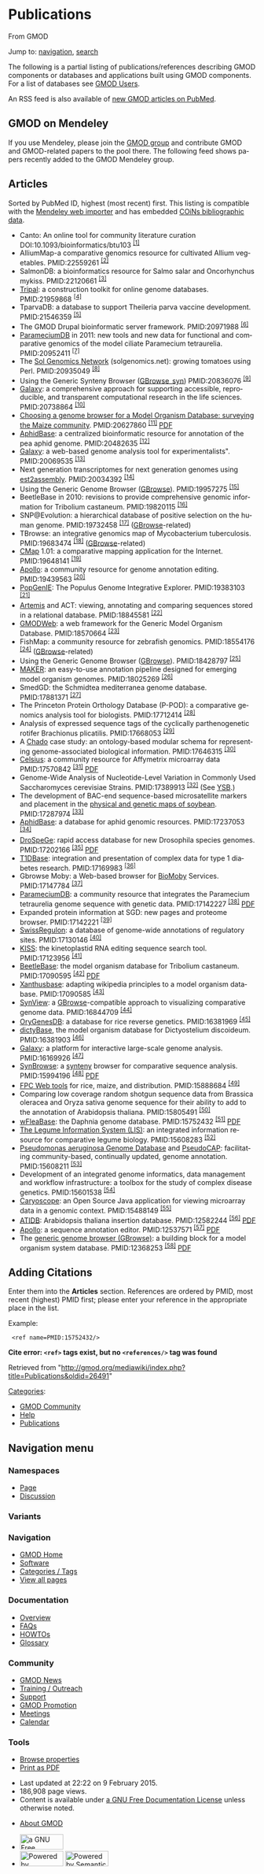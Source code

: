 <div id="mw-page-base" class="noprint">

</div>

<div id="mw-head-base" class="noprint">

</div>

<div id="content" class="mw-body" role="main">

<span id="top"></span>

<div id="mw-js-message" style="display:none;">

</div>



# <span dir="auto">Publications</span>

<div id="bodyContent">

<div id="siteSub">

From GMOD

</div>

<div id="contentSub">

</div>

<div id="jump-to-nav" class="mw-jump">

Jump to: [navigation](#mw-navigation), [search](#p-search)

</div>

<div id="mw-content-text" class="mw-content-ltr" lang="en" dir="ltr">

  
The following is a partial listing of publications/references describing
GMOD components or databases and applications built using GMOD
components. For a list of databases see [GMOD
Users](GMOD_Users "GMOD Users").

An RSS feed is also available of <a
href="http://eutils.ncbi.nlm.nih.gov/entrez/eutils/erss.cgi?rss_guid=1rYqyBTl7b-RGg0Z2VyJ3qxRyk9isw5zsgp2OSmpJNKSu0PoPh"
class="external text" rel="nofollow">new GMOD articles on PubMed</a>.

## <span id="GMOD_on_Mendeley" class="mw-headline">GMOD on Mendeley</span>

If you use Mendeley, please join the <a
href="http://www.mendeley.com/groups/2472261/generic-model-organism-database-gmod-project/"
class="external text" rel="nofollow">GMOD group</a> and contribute GMOD
and GMOD-related papers to the pool there. The following feed shows
papers recently added to the GMOD Mendeley group.

## <span id="Articles" class="mw-headline">Articles</span>

Sorted by PubMed ID, highest (most recent) first. This listing is
compatible with the
<a href="http://www.mendeley.com" class="external text"
rel="nofollow">Mendeley web importer</a> and has embedded
<a href="http://en.wikipedia.org/wiki/COinS" class="external text"
rel="nofollow">COiNs bibliographic data</a>.

- Canto: An online tool for community literature curation
  DOI:10.1093/bioinformatics/btu103
  <sup>[\[1\]](#cite_note-DOI:10.1093.2Fbioinformatics.2Fbtu103-1)</sup>
- AlliumMap-a comparative genomics resource for cultivated Allium
  vegetables. <span class="Z3988"
  title="ctx_ver=Z39.88-2004&amp;rft_val_fmt=info%3Aofi%2Ffmt%3Akev%3Amtx%3Ajournal&amp;rfr_id=info%3Asid%2Focoins.info%3Agenerator&amp;rft.genre=article&amp;rft_id=info%3Apmid%2F22559261">PMID:22559261</span>
  <sup>[\[2\]](#cite_note-PMID:22559261-2)</sup>
- SalmonDB: a bioinformatics resource for Salmo salar and Oncorhynchus
  mykiss. <span class="Z3988"
  title="ctx_ver=Z39.88-2004&amp;rft_val_fmt=info%3Aofi%2Ffmt%3Akev%3Amtx%3Ajournal&amp;rfr_id=info%3Asid%2Focoins.info%3Agenerator&amp;rft.genre=article&amp;rft_id=info%3Apmid%2F22120661">PMID:22120661</span>
  <sup>[\[3\]](#cite_note-PMID:22120661-3)</sup>
- [Tripal](Tripal.1 "Tripal"): a construction toolkit for online genome
  databases. <span class="Z3988"
  title="ctx_ver=Z39.88-2004&amp;rft_val_fmt=info%3Aofi%2Ffmt%3Akev%3Amtx%3Ajournal&amp;rfr_id=info%3Asid%2Focoins.info%3Agenerator&amp;rft.genre=article&amp;rft_id=info%3Apmid%2F21959868">PMID:21959868</span>
  <sup>[\[4\]](#cite_note-PMID:21959868-4)</sup>
- TparvaDB: a database to support Theileria parva vaccine development.
  <span class="Z3988"
  title="ctx_ver=Z39.88-2004&amp;rft_val_fmt=info%3Aofi%2Ffmt%3Akev%3Amtx%3Ajournal&amp;rfr_id=info%3Asid%2Focoins.info%3Agenerator&amp;rft.genre=article&amp;rft_id=info%3Apmid%2F21546359">PMID:21546359</span>
  <sup>[\[5\]](#cite_note-PMID:21546359-5)</sup>
- The GMOD Drupal bioinformatic server framework. <span class="Z3988"
  title="ctx_ver=Z39.88-2004&amp;rft_val_fmt=info%3Aofi%2Ffmt%3Akev%3Amtx%3Ajournal&amp;rfr_id=info%3Asid%2Focoins.info%3Agenerator&amp;rft.genre=article&amp;rft_id=info%3Apmid%2F20971988">PMID:20971988</span>
  <sup>[\[6\]](#cite_note-PMID:20971988-6)</sup>
- [ParameciumDB](ParameciumDB "ParameciumDB") in 2011: new tools and new
  data for functional and comparative genomics of the model ciliate
  Paramecium tetraurelia. <span class="Z3988"
  title="ctx_ver=Z39.88-2004&amp;rft_val_fmt=info%3Aofi%2Ffmt%3Akev%3Amtx%3Ajournal&amp;rfr_id=info%3Asid%2Focoins.info%3Agenerator&amp;rft.genre=article&amp;rft_id=info%3Apmid%2F20952411">PMID:20952411</span>
  <sup>[\[7\]](#cite_note-PMID:20952411-7)</sup>
- The <a href="http://solgenomics.net" class="external text"
  rel="nofollow">Sol Genomics Network</a> (solgenomics.net): growing
  tomatoes using Perl. <span class="Z3988"
  title="ctx_ver=Z39.88-2004&amp;rft_val_fmt=info%3Aofi%2Ffmt%3Akev%3Amtx%3Ajournal&amp;rfr_id=info%3Asid%2Focoins.info%3Agenerator&amp;rft.genre=article&amp;rft_id=info%3Apmid%2F20935049">PMID:20935049</span>
  <sup>[\[8\]](#cite_note-PMID:20935049-8)</sup>
- Using the Generic Synteny Browser
  ([GBrowse_syn](GBrowse_syn.1 "GBrowse syn")) <span class="Z3988"
  title="ctx_ver=Z39.88-2004&amp;rft_val_fmt=info%3Aofi%2Ffmt%3Akev%3Amtx%3Ajournal&amp;rfr_id=info%3Asid%2Focoins.info%3Agenerator&amp;rft.genre=article&amp;rft_id=info%3Apmid%2F20836076">PMID:20836076</span>
  <sup>[\[9\]](#cite_note-PMID:20836076-9)</sup>
- [Galaxy](Galaxy.1 "Galaxy"): a comprehensive approach for supporting
  accessible, reproducible, and transparent computational research in
  the life sciences. <span class="Z3988"
  title="ctx_ver=Z39.88-2004&amp;rft_val_fmt=info%3Aofi%2Ffmt%3Akev%3Amtx%3Ajournal&amp;rfr_id=info%3Asid%2Focoins.info%3Agenerator&amp;rft.genre=article&amp;rft_id=info%3Apmid%2F20738864">PMID:20738864</span>
  <sup>[\[10\]](#cite_note-PMID:20738864-10)</sup>
- <a href="http://database.oxfordjournals.org/cgi/content/abstract/baq007"
  class="external text" rel="nofollow">Choosing a genome browser for a
  Model Organism Database: surveying the Maize community</a>.
  <span class="Z3988"
  title="ctx_ver=Z39.88-2004&amp;rft_val_fmt=info%3Aofi%2Ffmt%3Akev%3Amtx%3Ajournal&amp;rfr_id=info%3Asid%2Focoins.info%3Agenerator&amp;rft.genre=article&amp;rft_id=info%3Apmid%2F20627860">PMID:20627860</span>
  <sup>[\[11\]](#cite_note-PMID:20627860-11)</sup>
  <a href="../mediawiki/images/5/50/ChoosingAGenomeBrowser.pdf"
  class="internal" title="ChoosingAGenomeBrowser.pdf">PDF</a>
- <a href="http://www.aphidbase.com/" class="external text"
  rel="nofollow">AphidBase</a>: a centralized bioinformatic resource for
  annotation of the pea aphid genome. <span class="Z3988"
  title="ctx_ver=Z39.88-2004&amp;rft_val_fmt=info%3Aofi%2Ffmt%3Akev%3Amtx%3Ajournal&amp;rfr_id=info%3Asid%2Focoins.info%3Agenerator&amp;rft.genre=article&amp;rft_id=info%3Apmid%2F20482635">PMID:20482635</span>
  <sup>[\[12\]](#cite_note-PMID:20482635-12)</sup>
- [Galaxy](Galaxy.1 "Galaxy"): a web-based genome analysis tool for
  experimentalists". <span class="Z3988"
  title="ctx_ver=Z39.88-2004&amp;rft_val_fmt=info%3Aofi%2Ffmt%3Akev%3Amtx%3Ajournal&amp;rfr_id=info%3Asid%2Focoins.info%3Agenerator&amp;rft.genre=article&amp;rft_id=info%3Apmid%2F20069535">PMID:20069535</span>
  <sup>[\[13\]](#cite_note-PMID:20069535-13)</sup>
- Next generation transcriptomes for next generation genomes using
  [est2assembly](Est2assembly "Est2assembly"). <span class="Z3988"
  title="ctx_ver=Z39.88-2004&amp;rft_val_fmt=info%3Aofi%2Ffmt%3Akev%3Amtx%3Ajournal&amp;rfr_id=info%3Asid%2Focoins.info%3Agenerator&amp;rft.genre=article&amp;rft_id=info%3Apmid%2F20034392">PMID:20034392</span>
  <sup>[\[14\]](#cite_note-PMID:20034392-14)</sup>
- Using the Generic Genome Browser ([GBrowse](GBrowse.1 "GBrowse")).
  <span class="Z3988"
  title="ctx_ver=Z39.88-2004&amp;rft_val_fmt=info%3Aofi%2Ffmt%3Akev%3Amtx%3Ajournal&amp;rfr_id=info%3Asid%2Focoins.info%3Agenerator&amp;rft.genre=article&amp;rft_id=info%3Apmid%2F19957275">PMID:19957275</span>
  <sup>[\[15\]](#cite_note-PMID:19957275-15)</sup>
- BeetleBase in 2010: revisions to provide comprehensive genomic
  information for Tribolium castaneum. <span class="Z3988"
  title="ctx_ver=Z39.88-2004&amp;rft_val_fmt=info%3Aofi%2Ffmt%3Akev%3Amtx%3Ajournal&amp;rfr_id=info%3Asid%2Focoins.info%3Agenerator&amp;rft.genre=article&amp;rft_id=info%3Apmid%2F19820115">PMID:19820115</span>
  <sup>[\[16\]](#cite_note-PMID:19820115-16)</sup>
- SNP@Evolution: a hierarchical database of positive selection on the
  human genome. <span class="Z3988"
  title="ctx_ver=Z39.88-2004&amp;rft_val_fmt=info%3Aofi%2Ffmt%3Akev%3Amtx%3Ajournal&amp;rfr_id=info%3Asid%2Focoins.info%3Agenerator&amp;rft.genre=article&amp;rft_id=info%3Apmid%2F19732458">PMID:19732458</span>
  <sup>[\[17\]](#cite_note-PMID:19732458-17)</sup>
  ([GBrowse](GBrowse.1 "GBrowse")-related)
- TBrowse: an integrative genomics map of Mycobacterium tuberculosis.
  <span class="Z3988"
  title="ctx_ver=Z39.88-2004&amp;rft_val_fmt=info%3Aofi%2Ffmt%3Akev%3Amtx%3Ajournal&amp;rfr_id=info%3Asid%2Focoins.info%3Agenerator&amp;rft.genre=article&amp;rft_id=info%3Apmid%2F19683474">PMID:19683474</span>
  <sup>[\[18\]](#cite_note-PMID:19683474-18)</sup>
  ([GBrowse](GBrowse.1 "GBrowse")-related)
- [CMap](CMap.1 "CMap") 1.01: a comparative mapping application for the
  Internet. <span class="Z3988"
  title="ctx_ver=Z39.88-2004&amp;rft_val_fmt=info%3Aofi%2Ffmt%3Akev%3Amtx%3Ajournal&amp;rfr_id=info%3Asid%2Focoins.info%3Agenerator&amp;rft.genre=article&amp;rft_id=info%3Apmid%2F19648141">PMID:19648141</span>
  <sup>[\[19\]](#cite_note-PMID:19648141-19)</sup>
- [Apollo](Apollo.1 "Apollo"): a community resource for genome
  annotation editing. <span class="Z3988"
  title="ctx_ver=Z39.88-2004&amp;rft_val_fmt=info%3Aofi%2Ffmt%3Akev%3Amtx%3Ajournal&amp;rfr_id=info%3Asid%2Focoins.info%3Agenerator&amp;rft.genre=article&amp;rft_id=info%3Apmid%2F19439563">PMID:19439563</span>
  <sup>[\[20\]](#cite_note-PMID:19439563-20)</sup>
- <a href="http://www.popgenie.org/" class="external text"
  rel="nofollow">PopGenIE</a>: The Populus Genome Integrative Explorer.
  <span class="Z3988"
  title="ctx_ver=Z39.88-2004&amp;rft_val_fmt=info%3Aofi%2Ffmt%3Akev%3Amtx%3Ajournal&amp;rfr_id=info%3Asid%2Focoins.info%3Agenerator&amp;rft.genre=article&amp;rft_id=info%3Apmid%2F19383103">PMID:19383103</span>
  <sup>[\[21\]](#cite_note-PMID:19383103-21)</sup>
- [Artemis](Artemis "Artemis") and ACT: viewing, annotating and
  comparing sequences stored in a relational database.
  <span class="Z3988"
  title="ctx_ver=Z39.88-2004&amp;rft_val_fmt=info%3Aofi%2Ffmt%3Akev%3Amtx%3Ajournal&amp;rfr_id=info%3Asid%2Focoins.info%3Agenerator&amp;rft.genre=article&amp;rft_id=info%3Apmid%2F18845581">PMID:18845581</span>
  <sup>[\[22\]](#cite_note-PMID:18845581-22)</sup>
- [GMODWeb](GMODWeb "GMODWeb"): a web framework for the Generic Model
  Organism Database. <span class="Z3988"
  title="ctx_ver=Z39.88-2004&amp;rft_val_fmt=info%3Aofi%2Ffmt%3Akev%3Amtx%3Ajournal&amp;rfr_id=info%3Asid%2Focoins.info%3Agenerator&amp;rft.genre=article&amp;rft_id=info%3Apmid%2F18570664">PMID:18570664</span>
  <sup>[\[23\]](#cite_note-PMID:18570664-23)</sup>
- FishMap: a community resource for zebrafish genomics.
  <span class="Z3988"
  title="ctx_ver=Z39.88-2004&amp;rft_val_fmt=info%3Aofi%2Ffmt%3Akev%3Amtx%3Ajournal&amp;rfr_id=info%3Asid%2Focoins.info%3Agenerator&amp;rft.genre=article&amp;rft_id=info%3Apmid%2F18554176">PMID:18554176</span>
  <sup>[\[24\]](#cite_note-PMID:18554176-24)</sup>
  ([GBrowse](GBrowse.1 "GBrowse")-related)
- Using the Generic Genome Browser ([GBrowse](GBrowse.1 "GBrowse")).
  <span class="Z3988"
  title="ctx_ver=Z39.88-2004&amp;rft_val_fmt=info%3Aofi%2Ffmt%3Akev%3Amtx%3Ajournal&amp;rfr_id=info%3Asid%2Focoins.info%3Agenerator&amp;rft.genre=article&amp;rft_id=info%3Apmid%2F18428797">PMID:18428797</span>
  <sup>[\[25\]](#cite_note-PMID:18428797-25)</sup>
- [MAKER](MAKER.1 "MAKER"): an easy-to-use annotation pipeline designed
  for emerging model organism genomes. <span class="Z3988"
  title="ctx_ver=Z39.88-2004&amp;rft_val_fmt=info%3Aofi%2Ffmt%3Akev%3Amtx%3Ajournal&amp;rfr_id=info%3Asid%2Focoins.info%3Agenerator&amp;rft.genre=article&amp;rft_id=info%3Apmid%2F18025269">PMID:18025269</span>
  <sup>[\[26\]](#cite_note-PMID:18025269-26)</sup>
- SmedGD: the Schmidtea mediterranea genome database.
  <span class="Z3988"
  title="ctx_ver=Z39.88-2004&amp;rft_val_fmt=info%3Aofi%2Ffmt%3Akev%3Amtx%3Ajournal&amp;rfr_id=info%3Asid%2Focoins.info%3Agenerator&amp;rft.genre=article&amp;rft_id=info%3Apmid%2F17881371">PMID:17881371</span>
  <sup>[\[27\]](#cite_note-PMID:17881371-27)</sup>
- The Princeton Protein Orthology Database (P-POD): a comparative
  genomics analysis tool for biologists. <span class="Z3988"
  title="ctx_ver=Z39.88-2004&amp;rft_val_fmt=info%3Aofi%2Ffmt%3Akev%3Amtx%3Ajournal&amp;rfr_id=info%3Asid%2Focoins.info%3Agenerator&amp;rft.genre=article&amp;rft_id=info%3Apmid%2F17712414">PMID:17712414</span>
  <sup>[\[28\]](#cite_note-PMID:17712414-28)</sup>
- Analysis of expressed sequence tags of the cyclically parthenogenetic
  rotifer Brachionus plicatilis. <span class="Z3988"
  title="ctx_ver=Z39.88-2004&amp;rft_val_fmt=info%3Aofi%2Ffmt%3Akev%3Amtx%3Ajournal&amp;rfr_id=info%3Asid%2Focoins.info%3Agenerator&amp;rft.genre=article&amp;rft_id=info%3Apmid%2F17668053">PMID:17668053</span>
  <sup>[\[29\]](#cite_note-PMID:17668053-29)</sup>
- A <a href="Chado" class="mw-redirect" title="Chado">Chado</a> case
  study: an ontology-based modular schema for representing
  genome-associated biological information. <span class="Z3988"
  title="ctx_ver=Z39.88-2004&amp;rft_val_fmt=info%3Aofi%2Ffmt%3Akev%3Amtx%3Ajournal&amp;rfr_id=info%3Asid%2Focoins.info%3Agenerator&amp;rft.genre=article&amp;rft_id=info%3Apmid%2F17646315">PMID:17646315</span>
  <sup>[\[30\]](#cite_note-PMID:17646315-30)</sup>
- <a href="http://celsius.genomics.ctrl.ucla.edu/" class="external text"
  rel="nofollow">Celsius</a>: a community resource for Affymetrix
  microarray data <span class="Z3988"
  title="ctx_ver=Z39.88-2004&amp;rft_val_fmt=info%3Aofi%2Ffmt%3Akev%3Amtx%3Ajournal&amp;rfr_id=info%3Asid%2Focoins.info%3Agenerator&amp;rft.genre=article&amp;rft_id=info%3Apmid%2F17570842">PMID:17570842</span>
  <sup>[\[31\]](#cite_note-PMID:17570842-31)</sup>
  <a href="../mediawiki/images/d/df/Gb-2007-8-6-r112.pdf" class="internal"
  title="Gb-2007-8-6-r112.pdf">PDF</a>
- Genome-Wide Analysis of Nucleotide-Level Variation in Commonly Used
  Saccharomyces cerevisiae Strains. <span class="Z3988"
  title="ctx_ver=Z39.88-2004&amp;rft_val_fmt=info%3Aofi%2Ffmt%3Akev%3Amtx%3Ajournal&amp;rfr_id=info%3Asid%2Focoins.info%3Agenerator&amp;rft.genre=article&amp;rft_id=info%3Apmid%2F17389913">PMID:17389913</span>
  <sup>[\[32\]](#cite_note-PMID:17389913-32)</sup> (See <a
  href="http://gbrowse.princeton.edu/cgi-bin/gbrowse/yeast_strains_snps/"
  class="external text" rel="nofollow">YSB</a>.)
- The development of BAC-end sequence-based microsatellite markers and
  placement in the
  <a href="http://soybeangenome.siu.edu/" class="external text"
  rel="nofollow">physical and genetic maps of soybean</a>.
  <span class="Z3988"
  title="ctx_ver=Z39.88-2004&amp;rft_val_fmt=info%3Aofi%2Ffmt%3Akev%3Amtx%3Ajournal&amp;rfr_id=info%3Asid%2Focoins.info%3Agenerator&amp;rft.genre=article&amp;rft_id=info%3Apmid%2F17287974">PMID:17287974</span>
  <sup>[\[33\]](#cite_note-PMID:17287974-33)</sup>
- <a href="http://www.aphidbase.com/" class="external text"
  rel="nofollow">AphidBase</a>: a database for aphid genomic resources.
  <span class="Z3988"
  title="ctx_ver=Z39.88-2004&amp;rft_val_fmt=info%3Aofi%2Ffmt%3Akev%3Amtx%3Ajournal&amp;rfr_id=info%3Asid%2Focoins.info%3Agenerator&amp;rft.genre=article&amp;rft_id=info%3Apmid%2F17237053">PMID:17237053</span>
  <sup>[\[34\]](#cite_note-PMID:17237053-34)</sup>
- <a href="http://insects.eugenes.org/DroSpeGe/" class="external text"
  rel="nofollow">DroSpeGe</a>: rapid access database for new Drosophila
  species genomes. <span class="Z3988"
  title="ctx_ver=Z39.88-2004&amp;rft_val_fmt=info%3Aofi%2Ffmt%3Akev%3Amtx%3Ajournal&amp;rfr_id=info%3Asid%2Focoins.info%3Agenerator&amp;rft.genre=article&amp;rft_id=info%3Apmid%2F17202166">PMID:17202166</span>
  <sup>[\[35\]](#cite_note-PMID:17202166-35)</sup>
  <a href="../mediawiki/images/b/b1/D480.pdf" class="internal"
  title="D480.pdf">PDF</a>
- <a href="http://t1dbase.org" class="external text"
  rel="nofollow">T1DBase</a>: integration and presentation of complex
  data for type 1 diabetes research. <span class="Z3988"
  title="ctx_ver=Z39.88-2004&amp;rft_val_fmt=info%3Aofi%2Ffmt%3Akev%3Amtx%3Ajournal&amp;rfr_id=info%3Asid%2Focoins.info%3Agenerator&amp;rft.genre=article&amp;rft_id=info%3Apmid%2F17169983">PMID:17169983</span>
  <sup>[\[36\]](#cite_note-PMID:17169983-36)</sup>
- Gbrowse Moby: a Web-based browser for
  <a href="http://biomoby.open-bio.org/" class="external text"
  rel="nofollow">BioMoby</a> Services. <span class="Z3988"
  title="ctx_ver=Z39.88-2004&amp;rft_val_fmt=info%3Aofi%2Ffmt%3Akev%3Amtx%3Ajournal&amp;rfr_id=info%3Asid%2Focoins.info%3Agenerator&amp;rft.genre=article&amp;rft_id=info%3Apmid%2F17147784">PMID:17147784</span>
  <sup>[\[37\]](#cite_note-PMID:17147784-37)</sup>
- [ParameciumDB](ParameciumDB "ParameciumDB"): a community resource that
  integrates the Paramecium tetraurelia genome sequence with genetic
  data. <span class="Z3988"
  title="ctx_ver=Z39.88-2004&amp;rft_val_fmt=info%3Aofi%2Ffmt%3Akev%3Amtx%3Ajournal&amp;rfr_id=info%3Asid%2Focoins.info%3Agenerator&amp;rft.genre=article&amp;rft_id=info%3Apmid%2F17142227">PMID:17142227</span>
  <sup>[\[38\]](#cite_note-PMID:17142227-38)</sup>
  <a href="../mediawiki/images/a/a8/Gkl777.pdf" class="internal"
  title="Gkl777.pdf">PDF</a>
- Expanded protein information at SGD: new pages and proteome browser.
  <span class="Z3988"
  title="ctx_ver=Z39.88-2004&amp;rft_val_fmt=info%3Aofi%2Ffmt%3Akev%3Amtx%3Ajournal&amp;rfr_id=info%3Asid%2Focoins.info%3Agenerator&amp;rft.genre=article&amp;rft_id=info%3Apmid%2F17142221">PMID:17142221</span>
  <sup>[\[39\]](#cite_note-PMID:17142221-39)</sup>
- <a href="http://www.swissregulon.unibas.ch/" class="external text"
  rel="nofollow">SwissRegulon</a>: a database of genome-wide annotations
  of regulatory sites. <span class="Z3988"
  title="ctx_ver=Z39.88-2004&amp;rft_val_fmt=info%3Aofi%2Ffmt%3Akev%3Amtx%3Ajournal&amp;rfr_id=info%3Asid%2Focoins.info%3Agenerator&amp;rft.genre=article&amp;rft_id=info%3Apmid%2F17130146">PMID:17130146</span>
  <sup>[\[40\]](#cite_note-PMID:17130146-40)</sup>
- <a href="http://rna.bmb.uga.edu/kiss/" class="external text"
  rel="nofollow">KISS</a>: the kinetoplastid RNA editing sequence search
  tool. <span class="Z3988"
  title="ctx_ver=Z39.88-2004&amp;rft_val_fmt=info%3Aofi%2Ffmt%3Akev%3Amtx%3Ajournal&amp;rfr_id=info%3Asid%2Focoins.info%3Agenerator&amp;rft.genre=article&amp;rft_id=info%3Apmid%2F17123956">PMID:17123956</span>
  <sup>[\[41\]](#cite_note-PMID:17123956-41)</sup>
- <a href="http://bioinformatics.ksu.edu/BeetleBase/"
  class="external text" rel="nofollow">BeetleBase</a>: the model
  organism database for Tribolium castaneum. <span class="Z3988"
  title="ctx_ver=Z39.88-2004&amp;rft_val_fmt=info%3Aofi%2Ffmt%3Akev%3Amtx%3Ajournal&amp;rfr_id=info%3Asid%2Focoins.info%3Agenerator&amp;rft.genre=article&amp;rft_id=info%3Apmid%2F17090595">PMID:17090595</span>
  <sup>[\[42\]](#cite_note-PMID:17090595-42)</sup>
  <a href="../mediawiki/images/b/b3/Gkl776.pdf" class="internal"
  title="Gkl776.pdf">PDF</a>
- <a href="http://xanthusbase.org/" class="external text"
  rel="nofollow">Xanthusbase</a>: adapting wikipedia principles to a
  model organism database. <span class="Z3988"
  title="ctx_ver=Z39.88-2004&amp;rft_val_fmt=info%3Aofi%2Ffmt%3Akev%3Amtx%3Ajournal&amp;rfr_id=info%3Asid%2Focoins.info%3Agenerator&amp;rft.genre=article&amp;rft_id=info%3Apmid%2F17090585">PMID:17090585</span>
  <sup>[\[43\]](#cite_note-PMID:17090585-43)</sup>
- [SynView](SynView "SynView"): a
  [GBrowse](GBrowse.1 "GBrowse")-compatible approach to visualizing
  comparative genome data. <span class="Z3988"
  title="ctx_ver=Z39.88-2004&amp;rft_val_fmt=info%3Aofi%2Ffmt%3Akev%3Amtx%3Ajournal&amp;rfr_id=info%3Asid%2Focoins.info%3Agenerator&amp;rft.genre=article&amp;rft_id=info%3Apmid%2F16844709">PMID:16844709</span>
  <sup>[\[44\]](#cite_note-PMID:16844709-44)</sup>
- <a href="http://orygenesdb.cirad.fr/" class="external text"
  rel="nofollow">OryGenesDB</a>: a database for rice reverse genetics.
  <span class="Z3988"
  title="ctx_ver=Z39.88-2004&amp;rft_val_fmt=info%3Aofi%2Ffmt%3Akev%3Amtx%3Ajournal&amp;rfr_id=info%3Asid%2Focoins.info%3Agenerator&amp;rft.genre=article&amp;rft_id=info%3Apmid%2F16381969">PMID:16381969</span>
  <sup>[\[45\]](#cite_note-PMID:16381969-45)</sup>
- <a href="http://dictybase.org" class="external text"
  rel="nofollow">dictyBase</a>, the model organism database for
  Dictyostelium discoideum. <span class="Z3988"
  title="ctx_ver=Z39.88-2004&amp;rft_val_fmt=info%3Aofi%2Ffmt%3Akev%3Amtx%3Ajournal&amp;rfr_id=info%3Asid%2Focoins.info%3Agenerator&amp;rft.genre=article&amp;rft_id=info%3Apmid%2F16381903">PMID:16381903</span>
  <sup>[\[46\]](#cite_note-PMID:16381903-46)</sup>
- [Galaxy](Galaxy.1 "Galaxy"): a platform for interactive large-scale
  genome analysis. <span class="Z3988"
  title="ctx_ver=Z39.88-2004&amp;rft_val_fmt=info%3Aofi%2Ffmt%3Akev%3Amtx%3Ajournal&amp;rfr_id=info%3Asid%2Focoins.info%3Agenerator&amp;rft.genre=article&amp;rft_id=info%3Apmid%2F16169926">PMID:16169926</span>
  <sup>[\[47\]](#cite_note-PMID:16169926-47)</sup>
- [SynBrowse](SynBrowse "SynBrowse"): a
  <a href="Synteny" class="mw-redirect" title="Synteny">synteny</a>
  browser for comparative sequence analysis. <span class="Z3988"
  title="ctx_ver=Z39.88-2004&amp;rft_val_fmt=info%3Aofi%2Ffmt%3Akev%3Amtx%3Ajournal&amp;rfr_id=info%3Asid%2Focoins.info%3Agenerator&amp;rft.genre=article&amp;rft_id=info%3Apmid%2F15994196">PMID:15994196</span>
  <sup>[\[48\]](#cite_note-PMID:15994196-48)</sup>
  <a href="../mediawiki/images/2/23/3461.pdf" class="internal"
  title="3461.pdf">PDF</a>
- <a href="http://www.genome.arizona.edu/" class="external text"
  rel="nofollow">FPC Web tools</a> for rice, maize, and distribution.
  <span class="Z3988"
  title="ctx_ver=Z39.88-2004&amp;rft_val_fmt=info%3Aofi%2Ffmt%3Akev%3Amtx%3Ajournal&amp;rfr_id=info%3Asid%2Focoins.info%3Agenerator&amp;rft.genre=article&amp;rft_id=info%3Apmid%2F15888684">PMID:15888684</span>
  <sup>[\[49\]](#cite_note-PMID:15888684-49)</sup>
- Comparing low coverage random shotgun sequence data from Brassica
  oleracea and Oryza sativa genome sequence for their ability to add to
  the annotation of Arabidopsis thaliana. <span class="Z3988"
  title="ctx_ver=Z39.88-2004&amp;rft_val_fmt=info%3Aofi%2Ffmt%3Akev%3Amtx%3Ajournal&amp;rfr_id=info%3Asid%2Focoins.info%3Agenerator&amp;rft.genre=article&amp;rft_id=info%3Apmid%2F15805491">PMID:15805491</span>
  <sup>[\[50\]](#cite_note-PMID:15805491-50)</sup>
- <a href="http://wfleabase.org/" class="external text"
  rel="nofollow">wFleaBase</a>: the Daphnia genome database.
  <span class="Z3988"
  title="ctx_ver=Z39.88-2004&amp;rft_val_fmt=info%3Aofi%2Ffmt%3Akev%3Amtx%3Ajournal&amp;rfr_id=info%3Asid%2Focoins.info%3Agenerator&amp;rft.genre=article&amp;rft_id=info%3Apmid%2F15752432">PMID:15752432</span>
  <sup>[\[51\]](#cite_note-PMID:15752432-51)</sup>
  <a href="../mediawiki/images/5/5e/1471-2105-6-45.pdf" class="internal"
  title="1471-2105-6-45.pdf">PDF</a>
- <a href="http://www.comparative-legumes.org/" class="external text"
  rel="nofollow">The Legume Information System (LIS)</a>: an integrated
  information resource for comparative legume biology.
  <span class="Z3988"
  title="ctx_ver=Z39.88-2004&amp;rft_val_fmt=info%3Aofi%2Ffmt%3Akev%3Amtx%3Ajournal&amp;rfr_id=info%3Asid%2Focoins.info%3Agenerator&amp;rft.genre=article&amp;rft_id=info%3Apmid%2F15608283">PMID:15608283</span>
  <sup>[\[52\]](#cite_note-PMID:15608283-52)</sup>
- <a href="http://www.pseudomonas.com/" class="external text"
  rel="nofollow">Pseudomonas aeruginosa Genome Database</a> and
  <a href="http://www.cmdr.ubc.ca/bobh/PAAP.html" class="external text"
  rel="nofollow">PseudoCAP</a>: facilitating community-based,
  continually updated, genome annotation. <span class="Z3988"
  title="ctx_ver=Z39.88-2004&amp;rft_val_fmt=info%3Aofi%2Ffmt%3Akev%3Amtx%3Ajournal&amp;rfr_id=info%3Asid%2Focoins.info%3Agenerator&amp;rft.genre=article&amp;rft_id=info%3Apmid%2F15608211">PMID:15608211</span>
  <sup>[\[53\]](#cite_note-PMID:15608211-53)</sup>
- Development of an integrated genome informatics, data management and
  workflow infrastructure: a toolbox for the study of complex disease
  genetics. <span class="Z3988"
  title="ctx_ver=Z39.88-2004&amp;rft_val_fmt=info%3Aofi%2Ffmt%3Akev%3Amtx%3Ajournal&amp;rfr_id=info%3Asid%2Focoins.info%3Agenerator&amp;rft.genre=article&amp;rft_id=info%3Apmid%2F15601538">PMID:15601538</span>
  <sup>[\[54\]](#cite_note-PMID:15601538-54)</sup>
- [Caryoscope](Caryoscope "Caryoscope"): an Open Source Java application
  for viewing microarray data in a genomic context. <span class="Z3988"
  title="ctx_ver=Z39.88-2004&amp;rft_val_fmt=info%3Aofi%2Ffmt%3Akev%3Amtx%3Ajournal&amp;rfr_id=info%3Asid%2Focoins.info%3Agenerator&amp;rft.genre=article&amp;rft_id=info%3Apmid%2F15488149">PMID:15488149</span>
  <sup>[\[55\]](#cite_note-PMID:15488149-55)</sup>
- <a href="http://www.atidb.org/" class="external text"
  rel="nofollow">ATIDB</a>: Arabidopsis thaliana insertion database.
  <span class="Z3988"
  title="ctx_ver=Z39.88-2004&amp;rft_val_fmt=info%3Aofi%2Ffmt%3Akev%3Amtx%3Ajournal&amp;rfr_id=info%3Asid%2Focoins.info%3Agenerator&amp;rft.genre=article&amp;rft_id=info%3Apmid%2F12582244">PMID:12582244</span>
  <sup>[\[56\]](#cite_note-PMID:12582244-56)</sup>
  <a href="../mediawiki/images/0/07/Gkg222.pdf" class="internal"
  title="Gkg222.pdf">PDF</a>
- [Apollo](Apollo.1 "Apollo"): a sequence annotation editor.
  <span class="Z3988"
  title="ctx_ver=Z39.88-2004&amp;rft_val_fmt=info%3Aofi%2Ffmt%3Akev%3Amtx%3Ajournal&amp;rfr_id=info%3Asid%2Focoins.info%3Agenerator&amp;rft.genre=article&amp;rft_id=info%3Apmid%2F12537571">PMID:12537571</span>
  <sup>[\[57\]](#cite_note-PMID:12537571-57)</sup>
  <a href="../mediawiki/images/c/c2/Gb-2002-3-12-research0082.pdf"
  class="internal" title="Gb-2002-3-12-research0082.pdf">PDF</a>
- The [generic genome browser (GBrowse)](GBrowse.1 "GBrowse"): a
  building block for a model organism system database.
  <span class="Z3988"
  title="ctx_ver=Z39.88-2004&amp;rft_val_fmt=info%3Aofi%2Ffmt%3Akev%3Amtx%3Ajournal&amp;rfr_id=info%3Asid%2Focoins.info%3Agenerator&amp;rft.genre=article&amp;rft_id=info%3Apmid%2F12368253">PMID:12368253</span>
  <sup>[\[58\]](#cite_note-PMID:12368253-58)</sup>
  <a href="../mediawiki/images/e/e7/1599-1.pdf" class="internal"
  title="1599-1.pdf">PDF</a>

  

  

## <span id="Adding_Citations" class="mw-headline">Adding Citations</span>

Enter them into the **Articles** section. References are ordered by
PMID, most recent (highest) PMID first; please enter your reference in
the appropriate place in the list.

Example:

     <ref name=PMID:15752432/>

  
**Cite error: `<ref>` tags exist, but no `<references/>` tag was found**

</div>

<div class="printfooter">

Retrieved from
"<http://gmod.org/mediawiki/index.php?title=Publications&oldid=26491>"

</div>

<div id="catlinks" class="catlinks">

<div id="mw-normal-catlinks" class="mw-normal-catlinks">

[Categories](Special:Categories "Special:Categories"):

- [GMOD Community](Category:GMOD_Community "Category:GMOD Community")
- [Help](Category:Help "Category:Help")
- [Publications](Category:Publications "Category:Publications")

</div>

</div>

<div class="visualClear">

</div>

</div>

</div>

<div id="mw-navigation">

## Navigation menu

<div id="mw-head">



<div id="left-navigation">

<div id="p-namespaces" class="vectorTabs" role="navigation"
aria-labelledby="p-namespaces-label">

### Namespaces

- <span id="ca-nstab-main"><a href="Publications" accesskey="c"
  title="View the content page [c]">Page</a></span>
- <span id="ca-talk"><a
  href="http://gmod.org/mediawiki/index.php?title=Talk:Publications&amp;action=edit&amp;redlink=1"
  accesskey="t"
  title="Discussion about the content page [t]">Discussion</a></span>

</div>

<div id="p-variants" class="vectorMenu emptyPortlet" role="navigation"
aria-labelledby="p-variants-label">

### 

### Variants[](#)

<div class="menu">

</div>

</div>

</div>

<div id="right-navigation">





</div>



</div>

</div>

</div>

<div id="mw-panel">

<div id="p-logo" role="banner">

<a href="Main_Page"
style="background-image: url(../images/GMOD-cogs.png);"
title="Visit the main page"></a>

</div>

<div id="p-Navigation" class="portal" role="navigation"
aria-labelledby="p-Navigation-label">

### Navigation

<div class="body">

- <span id="n-GMOD-Home">[GMOD Home](Main_Page)</span>
- <span id="n-Software">[Software](GMOD_Components)</span>
- <span id="n-Categories-.2F-Tags">[Categories /
  Tags](Categories)</span>
- <span id="n-View-all-pages">[View all pages](Special:AllPages)</span>

</div>

</div>

<div id="p-Documentation" class="portal" role="navigation"
aria-labelledby="p-Documentation-label">

### Documentation

<div class="body">

- <span id="n-Overview">[Overview](Overview)</span>
- <span id="n-FAQs">[FAQs](Category:FAQ)</span>
- <span id="n-HOWTOs">[HOWTOs](Category:HOWTO)</span>
- <span id="n-Glossary">[Glossary](Glossary)</span>

</div>

</div>

<div id="p-Community" class="portal" role="navigation"
aria-labelledby="p-Community-label">

### Community

<div class="body">

- <span id="n-GMOD-News">[GMOD News](GMOD_News)</span>
- <span id="n-Training-.2F-Outreach">[Training /
  Outreach](Training_and_Outreach)</span>
- <span id="n-Support">[Support](Support)</span>
- <span id="n-GMOD-Promotion">[GMOD Promotion](GMOD_Promotion)</span>
- <span id="n-Meetings">[Meetings](Meetings)</span>
- <span id="n-Calendar">[Calendar](Calendar)</span>

</div>

</div>

<div id="p-tb" class="portal" role="navigation"
aria-labelledby="p-tb-label">

### Tools

<div class="body">


- <span id="t-smwbrowselink"><a href="Special:Browse/Publications" rel="smw-browse">Browse
  properties</a></span>
- <span id="t-pdf">[Print as
  PDF](http://gmod.org/mediawiki/index.php?title=Special:PdfPrint&page=Publications)</span>

</div>

</div>

</div>

</div>

<div id="footer" role="contentinfo">

- <span id="footer-info-lastmod">Last updated at 22:22 on 9 February
  2015.</span>
- <span id="footer-info-viewcount">186,908 page views.</span>
- <span id="footer-info-copyright">Content is available under
  <a href="http://www.gnu.org/licenses/fdl-1.3.html" class="external"
  rel="nofollow">a GNU Free Documentation License</a> unless otherwise
  noted.</span>

<!-- -->

- <span id="footer-places-about">[About
  GMOD](GMOD:About "GMOD:About")</span>

<!-- -->

- <span id="footer-copyrightico">[<img src="http://www.gnu.org/graphics/gfdl-logo-small.png" width="88"
  height="31" alt="a GNU Free Documentation License" />](http://www.gnu.org/licenses/fdl-1.3.html)</span>
- <span id="footer-poweredbyico">[<img
  src="../mediawiki/skins/common/images/poweredby_mediawiki_88x31.png"
  width="88" height="31" alt="Powered by MediaWiki" />](http://www.mediawiki.org/)
  [<img
  src="../mediawiki/extensions/SemanticMediaWiki/resources/images/smw_button.png"
  width="88" height="31" alt="Powered by Semantic MediaWiki" />](https://www.semantic-mediawiki.org/wiki/Semantic_MediaWiki)</span>

<div style="clear:both">

</div>

</div>
